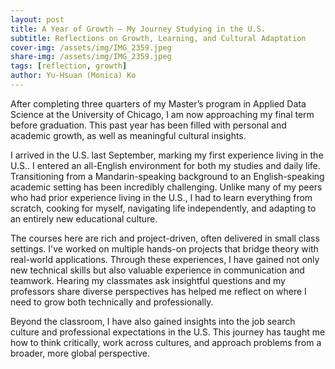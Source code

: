 ```yaml
---
layout: post
title: A Year of Growth – My Journey Studying in the U.S.
subtitle: Reflections on Growth, Learning, and Cultural Adaptation
cover-img: /assets/img/IMG_2359.jpeg
share-img: /assets/img/IMG_2359.jpeg
tags: [reflection, growth]
author: Yu-Hsuan (Monica) Ko
---
```


After completing three quarters of my Master’s program in Applied Data Science at the University of Chicago, I am now approaching my final term before graduation. This past year has been filled with personal and academic growth, as well as meaningful cultural insights.

I arrived in the U.S. last September, marking my first experience living in the U.S.. I entered an all-English environment for both my studies and daily life. Transitioning from a Mandarin-speaking background to an English-speaking academic setting has been incredibly challenging. Unlike many of my peers who had prior experience living in the U.S., I had to learn everything from scratch, cooking for myself, navigating life independently, and adapting to an entirely new educational culture.

The courses here are rich and project-driven, often delivered in small class settings. I've worked on multiple hands-on projects that bridge theory with real-world applications. Through these experiences, I have gained not only new technical skills but also valuable experience in communication and teamwork. Hearing my classmates ask insightful questions and my professors share diverse perspectives has helped me reflect on where I need to grow both technically and professionally.

Beyond the classroom, I have also gained insights into the job search culture and professional expectations in the U.S. This journey has taught me how to think critically, work across cultures, and approach problems from a broader, more global perspective.
